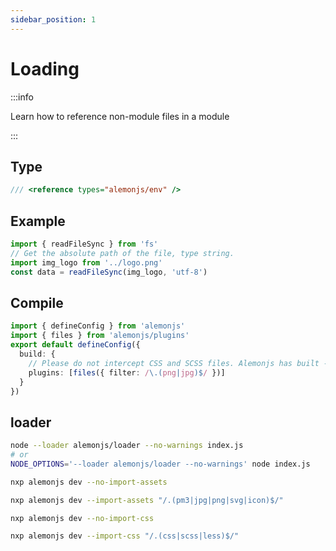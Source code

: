 ```yaml
---
sidebar_position: 1
---
```


# Loading

:::info

Learn how to reference non-module files in a module

:::

## Type

```ts title="src/end.d.ts"
/// <reference types="alemonjs/env" />
```

## Example

```ts
import { readFileSync } from 'fs'
// Get the absolute path of the file, type string.
import img_logo from '../logo.png'
const data = readFileSync(img_logo, 'utf-8')
```

## Compile

```ts title="alemon.config.ts"
import { defineConfig } from 'alemonjs'
import { files } from 'alemonjs/plugins'
export default defineConfig({
  build: {
    // Please do not intercept CSS and SCSS files. Alemonjs has built -in processing
    plugins: [files({ filter: /\.(png|jpg)$/ })]
  }
})
```

## loader

```sh title="Support using this feature in non-alemonjs environments"
node --loader alemonjs/loader --no-warnings index.js
# or
NODE_OPTIONS='--loader alemonjs/loader --no-warnings' node index.js
```

```sh title="Disable non-module file loading"
nxp alemonjs dev --no-import-assets
```

```sh title="Replace the assets matching rules"
nxp alemonjs dev --import-assets "/.(pm3|jpg|png|svg|icon)$/"
```

```sh title="Disable postcss preprocessing"
nxp alemonjs dev --no-import-css
```

```sh title="Replace the css matching rules"
nxp alemonjs dev --import-css "/.(css|scss|less)$/"
```
